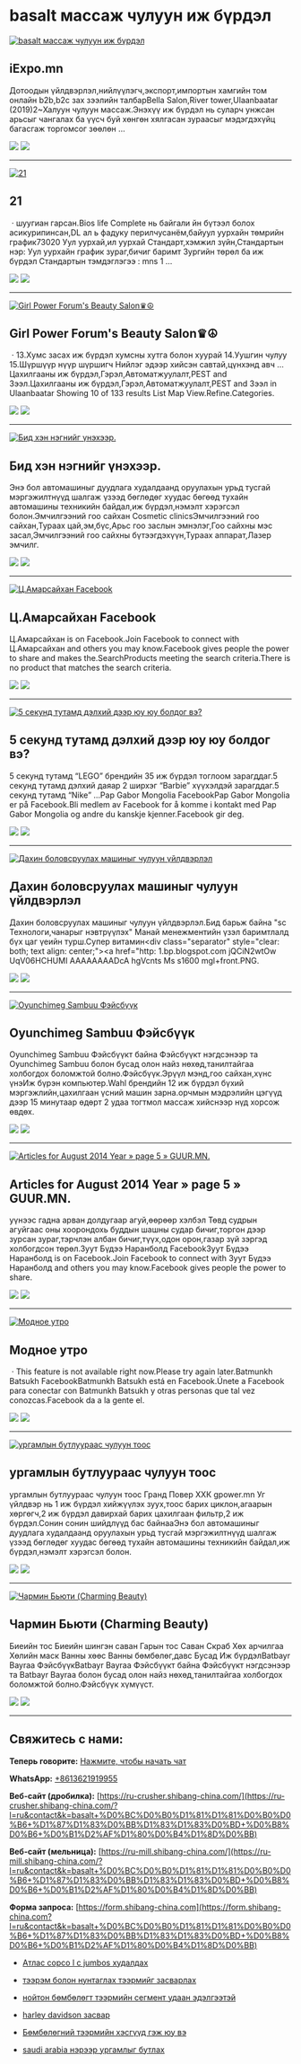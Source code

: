 # basalt массаж чулуун иж бүрдэл

<a href="https://swt.shibang-china.com/?l=ru&img&k=basalt+%D0%BC%D0%B0%D1%81%D1%81%D0%B0%D0%B6+%D1%87%D1%83%D0%BB%D1%83%D1%83%D0%BD+%D0%B8%D0%B6+%D0%B1%D2%AF%D1%80%D0%B4%D1%8D%D0%BB" target="_blank">![basalt массаж чулуун иж бүрдэл](http://static.shibang-china.com/all-800x300/1406.jpg)</a>

## iExpo.mn
Дотоодын үйлдвэрлэл,нийлүүлэгч,экспорт,импортын хамгийн том онлайн b2b,b2c зах зээлийн талбарBella Salon,River tower,Ulaanbaatar (2019)2~Халуун чулуун массаж.Энэхүү иж бүрдэл нь суларч унжсан арьсыг чангалах ба үүсч буй хөнгөн хялгасан зураасыг мэдэгдэхүйц багасгаж торгомсог зөөлөн …


<a href="https://whatsapp.shibangsoft.com/WhatsApp.php" target="_blank" title="WhatsApp">![](http://static.shibang-china.com/icon/whatsapp.png)</a> <a href="https://swt.shibang-china.com/?l=ru&icon&k=basalt+%D0%BC%D0%B0%D1%81%D1%81%D0%B0%D0%B6+%D1%87%D1%83%D0%BB%D1%83%D1%83%D0%BD+%D0%B8%D0%B6+%D0%B1%D2%AF%D1%80%D0%B4%D1%8D%D0%BB" target="_blank">![](http://static.shibang-china.com/icon/chat-ru.png)</a>

---

<a href="https://swt.shibang-china.com/?l=ru&img&k=basalt+%D0%BC%D0%B0%D1%81%D1%81%D0%B0%D0%B6+%D1%87%D1%83%D0%BB%D1%83%D1%83%D0%BD+%D0%B8%D0%B6+%D0%B1%D2%AF%D1%80%D0%B4%D1%8D%D0%BB" target="_blank">![21](http://static.shibang-china.com/all-800x300/834.jpg)</a>

## 21
&nbsp;&#0183;&#32;шуугиан гарсан.Bios life Complete нь байгали йн бүтээл болох асикурипинсан,DL ал ь фадуку перилчусанём,байуул уурхайн төмрийн график73020 Уул уурхай,ил уурхай Стандарт,хэмжил зүйн,Стандартын нэр: Уул уурхайн график зураг,бичиг баримт Зургийн төрөл ба иж бүрдэл Стандартын тэмдэглэгээ : mns 1 …


<a href="https://whatsapp.shibangsoft.com/WhatsApp.php" target="_blank" title="WhatsApp">![](http://static.shibang-china.com/icon/whatsapp.png)</a> <a href="https://swt.shibang-china.com/?l=ru&icon&k=basalt+%D0%BC%D0%B0%D1%81%D1%81%D0%B0%D0%B6+%D1%87%D1%83%D0%BB%D1%83%D1%83%D0%BD+%D0%B8%D0%B6+%D0%B1%D2%AF%D1%80%D0%B4%D1%8D%D0%BB" target="_blank">![](http://static.shibang-china.com/icon/chat-ru.png)</a>

---

<a href="https://swt.shibang-china.com/?l=ru&img&k=basalt+%D0%BC%D0%B0%D1%81%D1%81%D0%B0%D0%B6+%D1%87%D1%83%D0%BB%D1%83%D1%83%D0%BD+%D0%B8%D0%B6+%D0%B1%D2%AF%D1%80%D0%B4%D1%8D%D0%BB" target="_blank">![Girl Power Forum's Beauty Salon♛☮](http://static.shibang-china.com/all-800x300/759.jpg)</a>

## Girl Power Forum's Beauty Salon♛☮
&nbsp;&#0183;&#32;13.Хумс засах иж бүрдэл хумсны хутга болон хуурай 14.Уушгин чулуу 15.Шүршүүр нүүр шүршигч Нийлэг эдээр хийсэн савтай,цүнхэнд авч …Цахилгааны иж бүрдэл,Гэрэл,Автоматжуулалт,PEST and Зээл.Цахилгааны иж бүрдэл,Гэрэл,Автоматжуулалт,PEST and Зээл in Ulaanbaatar Showing 10 of 133 results List Map View.Refine.Categories.


<a href="https://whatsapp.shibangsoft.com/WhatsApp.php" target="_blank" title="WhatsApp">![](http://static.shibang-china.com/icon/whatsapp.png)</a> <a href="https://swt.shibang-china.com/?l=ru&icon&k=basalt+%D0%BC%D0%B0%D1%81%D1%81%D0%B0%D0%B6+%D1%87%D1%83%D0%BB%D1%83%D1%83%D0%BD+%D0%B8%D0%B6+%D0%B1%D2%AF%D1%80%D0%B4%D1%8D%D0%BB" target="_blank">![](http://static.shibang-china.com/icon/chat-ru.png)</a>

---

<a href="https://swt.shibang-china.com/?l=ru&img&k=basalt+%D0%BC%D0%B0%D1%81%D1%81%D0%B0%D0%B6+%D1%87%D1%83%D0%BB%D1%83%D1%83%D0%BD+%D0%B8%D0%B6+%D0%B1%D2%AF%D1%80%D0%B4%D1%8D%D0%BB" target="_blank">![Бид хэн нэгнийг үнэхээр.](http://static.shibang-china.com/all-800x300/384.jpg)</a>

## Бид хэн нэгнийг үнэхээр.
Энэ бол автомашиныг дуудлага худалдаанд оруулахын урьд тусгай мэргэжилтнүүд шалгаж үзээд бөглөдөг хуудас бөгөөд тухайн автомашины техникийн байдал,иж бүрдэл,нэмэлт хэрэгсэл болон.Эмчилгээний гоо сайхан Cosmetic clinicsЭмчилгээний гоо сайхан,Тураах цай,эм,бүс,Арьс гоо заслын эмнэлэг,Гоо сайхны мэс засал,Эмчилгээний гоо сайхны бүтээгдэхүүн,Тураах аппарат,Лазер эмчилг.


<a href="https://whatsapp.shibangsoft.com/WhatsApp.php" target="_blank" title="WhatsApp">![](http://static.shibang-china.com/icon/whatsapp.png)</a> <a href="https://swt.shibang-china.com/?l=ru&icon&k=basalt+%D0%BC%D0%B0%D1%81%D1%81%D0%B0%D0%B6+%D1%87%D1%83%D0%BB%D1%83%D1%83%D0%BD+%D0%B8%D0%B6+%D0%B1%D2%AF%D1%80%D0%B4%D1%8D%D0%BB" target="_blank">![](http://static.shibang-china.com/icon/chat-ru.png)</a>

---

<a href="https://swt.shibang-china.com/?l=ru&img&k=basalt+%D0%BC%D0%B0%D1%81%D1%81%D0%B0%D0%B6+%D1%87%D1%83%D0%BB%D1%83%D1%83%D0%BD+%D0%B8%D0%B6+%D0%B1%D2%AF%D1%80%D0%B4%D1%8D%D0%BB" target="_blank">![Ц.Амарсайхан Facebook](http://static.shibang-china.com/all-800x300/1354.jpg)</a>

## Ц.Амарсайхан Facebook
Ц.Амарсайхан is on Facebook.Join Facebook to connect with Ц.Амарсайхан and others you may know.Facebook gives people the power to share and makes the.SearchProducts meeting the search criteria.There is no product that matches the search criteria.


<a href="https://whatsapp.shibangsoft.com/WhatsApp.php" target="_blank" title="WhatsApp">![](http://static.shibang-china.com/icon/whatsapp.png)</a> <a href="https://swt.shibang-china.com/?l=ru&icon&k=basalt+%D0%BC%D0%B0%D1%81%D1%81%D0%B0%D0%B6+%D1%87%D1%83%D0%BB%D1%83%D1%83%D0%BD+%D0%B8%D0%B6+%D0%B1%D2%AF%D1%80%D0%B4%D1%8D%D0%BB" target="_blank">![](http://static.shibang-china.com/icon/chat-ru.png)</a>

---

<a href="https://swt.shibang-china.com/?l=ru&img&k=basalt+%D0%BC%D0%B0%D1%81%D1%81%D0%B0%D0%B6+%D1%87%D1%83%D0%BB%D1%83%D1%83%D0%BD+%D0%B8%D0%B6+%D0%B1%D2%AF%D1%80%D0%B4%D1%8D%D0%BB" target="_blank">![5 секунд тутамд дэлхий дээр юу юу болдог вэ?](http://static.shibang-china.com/all-800x300/1412.jpg)</a>

## 5 секунд тутамд дэлхий дээр юу юу болдог вэ?
5 секунд тутамд “LEGO” брендийн 35 иж бүрдэл тоглоом зарагддаг.5 секунд тутамд дэлхий даяар 2 ширхэг “Barbie” хүүхэлдэй зарагддаг.5 секунд тутамд “Nike” …Pap Gabor Mongolia FacebookPap Gabor Mongolia er p&#229; Facebook.Bli medlem av Facebook for &#229; komme i kontakt med Pap Gabor Mongolia og andre du kanskje kjenner.Facebook gir deg.


<a href="https://whatsapp.shibangsoft.com/WhatsApp.php" target="_blank" title="WhatsApp">![](http://static.shibang-china.com/icon/whatsapp.png)</a> <a href="https://swt.shibang-china.com/?l=ru&icon&k=basalt+%D0%BC%D0%B0%D1%81%D1%81%D0%B0%D0%B6+%D1%87%D1%83%D0%BB%D1%83%D1%83%D0%BD+%D0%B8%D0%B6+%D0%B1%D2%AF%D1%80%D0%B4%D1%8D%D0%BB" target="_blank">![](http://static.shibang-china.com/icon/chat-ru.png)</a>

---

<a href="https://swt.shibang-china.com/?l=ru&img&k=basalt+%D0%BC%D0%B0%D1%81%D1%81%D0%B0%D0%B6+%D1%87%D1%83%D0%BB%D1%83%D1%83%D0%BD+%D0%B8%D0%B6+%D0%B1%D2%AF%D1%80%D0%B4%D1%8D%D0%BB" target="_blank">![Дахин боловсруулах машиныг чулуун үйлдвэрлэл](http://static.shibang-china.com/all-800x300/239.jpg)</a>

## Дахин боловсруулах машиныг чулуун үйлдвэрлэл
Дахин боловсруулах машиныг чулуун үйлдвэрлэл.Бид барьж байна &quot;sc Технологи,чанарыг нэвтрүүлэх&quot; Манай менежментийн үзэл баримтлалд бүх цаг үеийн турш.Супер витамин&lt;div class=&quot;separator&quot; style=&quot;clear: both; text align: center;&quot;&gt;&lt;a href=&quot;http: 1.bp.blogspot.com jQCiN2wtOw UqV06HCHUMI AAAAAAAADcA hgVcnts Ms s1600 mgl+front.PNG.


<a href="https://whatsapp.shibangsoft.com/WhatsApp.php" target="_blank" title="WhatsApp">![](http://static.shibang-china.com/icon/whatsapp.png)</a> <a href="https://swt.shibang-china.com/?l=ru&icon&k=basalt+%D0%BC%D0%B0%D1%81%D1%81%D0%B0%D0%B6+%D1%87%D1%83%D0%BB%D1%83%D1%83%D0%BD+%D0%B8%D0%B6+%D0%B1%D2%AF%D1%80%D0%B4%D1%8D%D0%BB" target="_blank">![](http://static.shibang-china.com/icon/chat-ru.png)</a>

---

<a href="https://swt.shibang-china.com/?l=ru&img&k=basalt+%D0%BC%D0%B0%D1%81%D1%81%D0%B0%D0%B6+%D1%87%D1%83%D0%BB%D1%83%D1%83%D0%BD+%D0%B8%D0%B6+%D0%B1%D2%AF%D1%80%D0%B4%D1%8D%D0%BB" target="_blank">![Oyunchimeg Sambuu Фэйсбүүк](http://static.shibang-china.com/all-800x300/42.jpg)</a>

## Oyunchimeg Sambuu Фэйсбүүк
Oyunchimeg Sambuu Фэйсбүүкт байна Фэйсбүүкт нэгдсэнээр та Oyunchimeg Sambuu болон бусад олон найз нөхөд,танилтайгаа холбогдох боломжтой болно.Фэйсбүүк.Эрүүл мэнд,гоо сайхан,хүнс үнэИж бүрэн компьютер.Wahl брендийн 12 иж бүрдэл бүхий мэргэжлийн,цахилгаан үсний машин зарна.орчмын мэдрэлийн цэгүүд дээр 15 минутаар өдөрт 2 удаа тогтмол массаж хийснээр нүд хорсож өвдөх.


<a href="https://whatsapp.shibangsoft.com/WhatsApp.php" target="_blank" title="WhatsApp">![](http://static.shibang-china.com/icon/whatsapp.png)</a> <a href="https://swt.shibang-china.com/?l=ru&icon&k=basalt+%D0%BC%D0%B0%D1%81%D1%81%D0%B0%D0%B6+%D1%87%D1%83%D0%BB%D1%83%D1%83%D0%BD+%D0%B8%D0%B6+%D0%B1%D2%AF%D1%80%D0%B4%D1%8D%D0%BB" target="_blank">![](http://static.shibang-china.com/icon/chat-ru.png)</a>

---

<a href="https://swt.shibang-china.com/?l=ru&img&k=basalt+%D0%BC%D0%B0%D1%81%D1%81%D0%B0%D0%B6+%D1%87%D1%83%D0%BB%D1%83%D1%83%D0%BD+%D0%B8%D0%B6+%D0%B1%D2%AF%D1%80%D0%B4%D1%8D%D0%BB" target="_blank">![Articles for August 2014 Year &#187; page 5 &#187; GUUR.MN.](http://static.shibang-china.com/all-800x300/933.jpg)</a>

## Articles for August 2014 Year &#187; page 5 &#187; GUUR.MN.
yүнээс гадна арван долдугаар агуй,өөрөөр хэлбэл Төвд судрын агуйгаас оны хоорондохь буддын шашны судар бичиг,торгон дээр зурсан зураг,тэрчлэн албан бичиг,түүх,одон орон,газар зүй зэргэд холбогдсон төрөл.Зуут Бүдээ Наранболд FacebookЗуут Бүдээ Наранболд is on Facebook.Join Facebook to connect with Зуут Бүдээ Наранболд and others you may know.Facebook gives people the power to share.


<a href="https://whatsapp.shibangsoft.com/WhatsApp.php" target="_blank" title="WhatsApp">![](http://static.shibang-china.com/icon/whatsapp.png)</a> <a href="https://swt.shibang-china.com/?l=ru&icon&k=basalt+%D0%BC%D0%B0%D1%81%D1%81%D0%B0%D0%B6+%D1%87%D1%83%D0%BB%D1%83%D1%83%D0%BD+%D0%B8%D0%B6+%D0%B1%D2%AF%D1%80%D0%B4%D1%8D%D0%BB" target="_blank">![](http://static.shibang-china.com/icon/chat-ru.png)</a>

---

<a href="https://swt.shibang-china.com/?l=ru&img&k=basalt+%D0%BC%D0%B0%D1%81%D1%81%D0%B0%D0%B6+%D1%87%D1%83%D0%BB%D1%83%D1%83%D0%BD+%D0%B8%D0%B6+%D0%B1%D2%AF%D1%80%D0%B4%D1%8D%D0%BB" target="_blank">![Модное утро](http://static.shibang-china.com/all-800x300/4.jpg)</a>

## Модное утро
&nbsp;&#0183;&#32;This feature is not available right now.Please try again later.Batmunkh Batsukh FacebookBatmunkh Batsukh est&#225; en Facebook.&#218;nete a Facebook para conectar con Batmunkh Batsukh y otras personas que tal vez conozcas.Facebook da a la gente el.


<a href="https://whatsapp.shibangsoft.com/WhatsApp.php" target="_blank" title="WhatsApp">![](http://static.shibang-china.com/icon/whatsapp.png)</a> <a href="https://swt.shibang-china.com/?l=ru&icon&k=basalt+%D0%BC%D0%B0%D1%81%D1%81%D0%B0%D0%B6+%D1%87%D1%83%D0%BB%D1%83%D1%83%D0%BD+%D0%B8%D0%B6+%D0%B1%D2%AF%D1%80%D0%B4%D1%8D%D0%BB" target="_blank">![](http://static.shibang-china.com/icon/chat-ru.png)</a>

---

<a href="https://swt.shibang-china.com/?l=ru&img&k=basalt+%D0%BC%D0%B0%D1%81%D1%81%D0%B0%D0%B6+%D1%87%D1%83%D0%BB%D1%83%D1%83%D0%BD+%D0%B8%D0%B6+%D0%B1%D2%AF%D1%80%D0%B4%D1%8D%D0%BB" target="_blank">![ургамлын бутлуураас чулуун тоос](http://static.shibang-china.com/all-800x300/116.jpg)</a>

## ургамлын бутлуураас чулуун тоос
ургамлын бутлуураас чулуун тоос Гранд Повер ХХК gpower.mn Уг үйлдвэр нь 1 иж бүрдэл хийжүүлэх зуух,тоос барих циклон,агаарын хөргөгч,2 иж бүрдэл давирхай барих цахилгаан фильтр,2 иж бүрдэл.Сонин сонин шийдлүүд бас байнааЭнэ бол автомашиныг дуудлага худалдаанд оруулахын урьд тусгай мэргэжилтнүүд шалгаж үзээд бөглөдөг хуудас бөгөөд тухайн автомашины техникийн байдал,иж бүрдэл,нэмэлт хэрэгсэл болон.


<a href="https://whatsapp.shibangsoft.com/WhatsApp.php" target="_blank" title="WhatsApp">![](http://static.shibang-china.com/icon/whatsapp.png)</a> <a href="https://swt.shibang-china.com/?l=ru&icon&k=basalt+%D0%BC%D0%B0%D1%81%D1%81%D0%B0%D0%B6+%D1%87%D1%83%D0%BB%D1%83%D1%83%D0%BD+%D0%B8%D0%B6+%D0%B1%D2%AF%D1%80%D0%B4%D1%8D%D0%BB" target="_blank">![](http://static.shibang-china.com/icon/chat-ru.png)</a>

---

<a href="https://swt.shibang-china.com/?l=ru&img&k=basalt+%D0%BC%D0%B0%D1%81%D1%81%D0%B0%D0%B6+%D1%87%D1%83%D0%BB%D1%83%D1%83%D0%BD+%D0%B8%D0%B6+%D0%B1%D2%AF%D1%80%D0%B4%D1%8D%D0%BB" target="_blank">![Чармин Бьюти (Charming Beauty)](http://static.shibang-china.com/all-800x300/583.jpg)</a>

## Чармин Бьюти (Charming Beauty)
Биеийн тос Биеийн шингэн саван Гарын тос Саван Скраб Хөх арчилгаа Хөлийн маск Ванны хөөс Ванны бөмбөлөг,давс Бусад Иж бүрдэлBatbayr Bayraa ФэйсбүүкBatbayr Bayraa Фэйсбүүкт байна Фэйсбүүкт нэгдсэнээр та Batbayr Bayraa болон бусад олон найз нөхөд,танилтайгаа холбогдох боломжтой болно.Фэйсбүүк хүмүүст.


<a href="https://whatsapp.shibangsoft.com/WhatsApp.php" target="_blank" title="WhatsApp">![](http://static.shibang-china.com/icon/whatsapp.png)</a> <a href="https://swt.shibang-china.com/?l=ru&icon&k=basalt+%D0%BC%D0%B0%D1%81%D1%81%D0%B0%D0%B6+%D1%87%D1%83%D0%BB%D1%83%D1%83%D0%BD+%D0%B8%D0%B6+%D0%B1%D2%AF%D1%80%D0%B4%D1%8D%D0%BB" target="_blank">![](http://static.shibang-china.com/icon/chat-ru.png)</a>

---
## Свяжитесь с нами:

**Теперь говорите:** [Нажмите, чтобы начать чат](https://swt.shibang-china.com?l=ru&contact&k=basalt+%D0%BC%D0%B0%D1%81%D1%81%D0%B0%D0%B6+%D1%87%D1%83%D0%BB%D1%83%D1%83%D0%BD+%D0%B8%D0%B6+%D0%B1%D2%AF%D1%80%D0%B4%D1%8D%D0%BB)

**WhatsApp:**  [+8613621919955](https://whatsapp.shibangsoft.com/WhatsApp.php)

**Веб-сайт (дробилка):** [https://ru-crusher.shibang-china.com/](https://ru-crusher.shibang-china.com/?l=ru&contact&k=basalt+%D0%BC%D0%B0%D1%81%D1%81%D0%B0%D0%B6+%D1%87%D1%83%D0%BB%D1%83%D1%83%D0%BD+%D0%B8%D0%B6+%D0%B1%D2%AF%D1%80%D0%B4%D1%8D%D0%BB)

**Веб-сайт (мельница):** [https://ru-mill.shibang-china.com/](https://ru-mill.shibang-china.com/?l=ru&contact&k=basalt+%D0%BC%D0%B0%D1%81%D1%81%D0%B0%D0%B6+%D1%87%D1%83%D0%BB%D1%83%D1%83%D0%BD+%D0%B8%D0%B6+%D0%B1%D2%AF%D1%80%D0%B4%D1%8D%D0%BB)

**Форма запроса:** [https://form.shibang-china.com](https://form.shibang-china.com?l=ru&contact&k=basalt+%D0%BC%D0%B0%D1%81%D1%81%D0%B0%D0%B6+%D1%87%D1%83%D0%BB%D1%83%D1%83%D0%BD+%D0%B8%D0%B6+%D0%B1%D2%AF%D1%80%D0%B4%D1%8D%D0%BB)

* [Атлас copco l c jumbos худалдах](../127/%D0%90%D1%82%D0%BB%D0%B0%D1%81%20copco%20l%20c%20jumbos%20%D1%85%D1%83%D0%B4%D0%B0%D0%BB%D0%B4%D0%B0%D1%85.md)

* [тээрэм болон нунтаглах тээрмийг засварлах](../129/%D1%82%D1%8D%D1%8D%D1%80%D1%8D%D0%BC%20%D0%B1%D0%BE%D0%BB%D0%BE%D0%BD%20%D0%BD%D1%83%D0%BD%D1%82%D0%B0%D0%B3%D0%BB%D0%B0%D1%85%20%D1%82%D1%8D%D1%8D%D1%80%D0%BC%D0%B8%D0%B9%D0%B3%20%D0%B7%D0%B0%D1%81%D0%B2%D0%B0%D1%80%D0%BB%D0%B0%D1%85.md)

* [нойтон бөмбөлөгт тээрмийн сегмент удаан эдэлгээтэй](../126/%D0%BD%D0%BE%D0%B9%D1%82%D0%BE%D0%BD%20%D0%B1%D3%A9%D0%BC%D0%B1%D3%A9%D0%BB%D3%A9%D0%B3%D1%82%20%D1%82%D1%8D%D1%8D%D1%80%D0%BC%D0%B8%D0%B9%D0%BD%20%D1%81%D0%B5%D0%B3%D0%BC%D0%B5%D0%BD%D1%82%20%D1%83%D0%B4%D0%B0%D0%B0%D0%BD%20%D1%8D%D0%B4%D1%8D%D0%BB%D0%B3%D1%8D%D1%8D%D1%82%D1%8D%D0%B9.md)

* [harley davidson засвар](../126/harley%20davidson%20%D0%B7%D0%B0%D1%81%D0%B2%D0%B0%D1%80.md)

* [Бөмбөлөгний тээрмийн хэсгүүд гэж юу вэ](../128/%D0%91%D3%A9%D0%BC%D0%B1%D3%A9%D0%BB%D3%A9%D0%B3%D0%BD%D0%B8%D0%B9%20%D1%82%D1%8D%D1%8D%D1%80%D0%BC%D0%B8%D0%B9%D0%BD%20%D1%85%D1%8D%D1%81%D0%B3%D2%AF%D2%AF%D0%B4%20%D0%B3%D1%8D%D0%B6%20%D1%8E%D1%83%20%D0%B2%D1%8D.md)

* [saudi arabia нэрээр ургамлыг бутлах](../129/saudi%20arabia%20%D0%BD%D1%8D%D1%80%D1%8D%D1%8D%D1%80%20%D1%83%D1%80%D0%B3%D0%B0%D0%BC%D0%BB%D1%8B%D0%B3%20%D0%B1%D1%83%D1%82%D0%BB%D0%B0%D1%85.md)